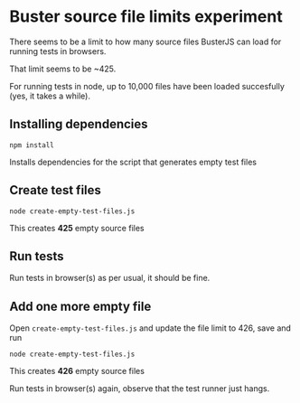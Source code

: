 # Buster source file limits experiment

There seems to be a limit to how many source files BusterJS can load for running tests in browsers.

That limit seems to be ~425.

For running tests in node, up to 10,000 files have been loaded succesfully (yes, it takes a while).

## Installing dependencies

`npm install`

Installs dependencies for the script that generates empty test files

## Create test files

`node create-empty-test-files.js`

This creates **425** empty source files

## Run tests

Run tests in browser(s) as per usual, it should be fine.

## Add one more empty file

Open `create-empty-test-files.js` and update the file limit to 426, save and run

`node create-empty-test-files.js`

This creates **426** empty source files

Run tests in browser(s) again, observe that the test runner just hangs.